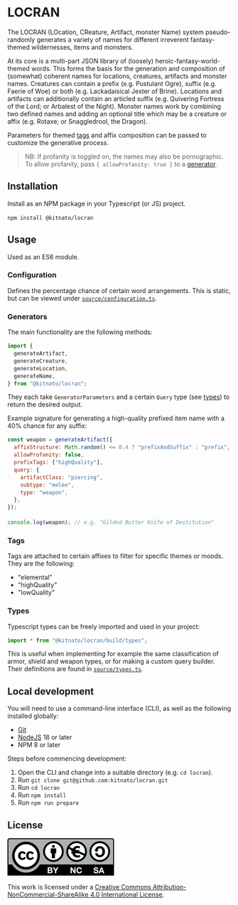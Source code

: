 # LOCRAN

The LOCRAN (LOcation, CReature, Artifact, monster Name) system pseudo-randomly generates a variety of names for different irreverent fantasy-themed wildernesses, items and monsters.

At its core is a multi-part JSON library of (loosely) heroic-fantasy-world-themed words. This forms the basis for the generation and composition of (somewhat) coherent names for locations, creatures, artifacts and monster names. Creatures can contain a prefix (e.g. Pustulant Ogre), suffix (e.g. Faerie of Woe) or both (e.g. Lackadaisical Jester of Brine). Locations and artifacts can additionally contain an articled suffix (e.g. Quivering Fortress of the Lord; or Arbalest of the Night). Monster names work by combining two defined names and adding an optional title which may be a creature or affix (e.g. Rotaxe; or Snaggledrool, the Dragon).

Parameters for themed [tags](#tags) and affix composition can be passed to customize the generative process.

> NB: If profanity is toggled on, the names may also be pornographic. To allow profanity, pass `{ allowProfanity: true }` to a [generator](#generators).

## Installation

Install as an NPM package in your Typescript (or JS) project.

`npm install @kitnato/locran`

## Usage

Used as an ES6 module.

### Configuration

Defines the percentage chance of certain word arrangements. This is static, but can be viewed under [`source/configuration.ts`](./source/configuration.ts).

### Generators

The main functionality are the following methods:

```js
import {
  generateArtifact,
  generateCreature,
  generateLocation,
  generateName,
} from "@kitnato/locran";
```

They each take `GeneratorParameters` and a certain `Query` type (see [types](#types)) to return the desired output.

Example signature for generating a high-quality prefixed item name with a 40% chance for any suffix:

```js
const weapon = generateArtifact({
  affixStructure: Math.random() <= 0.4 ? "prefixAndSuffix" : "prefix",
  allowProfanity: false,
  prefixTags: ["highQuality"],
  query: {
    artifactClass: "piercing",
    subtype: "melee",
    type: "weapon",
  },
});

console.log(weapon); // e.g. "Gilded Butter Knife of Destitution"
```

### Tags

Tags are attached to certain affixes to filter for specific themes or moods. They are the following:

- "elemental"
- "highQuality"
- "lowQuality"

### Types

Typescript types can be freely imported and used in your project:

```js
import * from "@kitnato/locran/build/types";
```

This is useful when implementing for example the same classification of armor, shield and weapon types, or for making a custom query builder. Their definitions are found in [`source/types.ts`](./source/types.ts).

## Local development

You will need to use a command-line interface (CLI), as well as the following installed globally:

- [Git](https://git-scm.com/downloads)
- [NodeJS](https://nodejs.org/en) 18 or later
- NPM 8 or later

Steps before commencing development:

1. Open the CLI and change into a suitable directory (e.g. `cd locran`).
2. Run `git clone git@github.com:kitnato/locran.git`
3. Run `cd locran`
4. Run `npm install`
5. Run `npm run prepare`

## License

![CC BY-NC-SA 4.0](/assets/by-nc-sa.eu.svg?raw=true)

This work is licensed under a [Creative Commons Attribution-NonCommercial-ShareAlike 4.0 International License](https://creativecommons.org/licenses/by-nc-sa/4.0).
